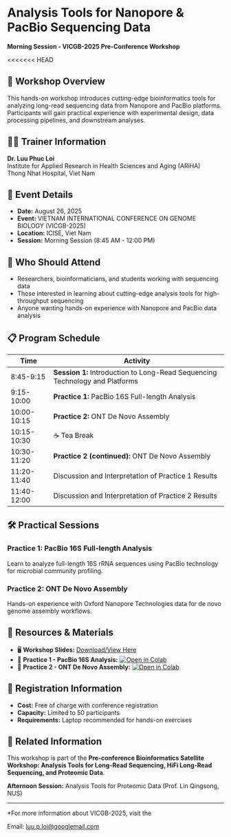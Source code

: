 # Analysis Tools for Nanopore & PacBio Sequencing Data
**Morning Session - VICGB-2025 Pre-Conference Workshop**

<<<<<<< HEAD
## 🎯 Workshop Overview
This hands-on workshop introduces cutting-edge bioinformatics tools for analyzing long-read sequencing data from Nanopore and PacBio platforms. Participants will gain practical experience with experimental design, data processing pipelines, and downstream analyses.

## 👨‍🏫 Trainer Information
**Dr. Luu Phuc Loi**  
Institute for Applied Research in Health Sciences and Aging (ARiHA)  
Thong Nhat Hospital, Viet Nam

## 📅 Event Details
- **Date:** August 26, 2025
- **Event:** VIETNAM INTERNATIONAL CONFERENCE ON GENOME BIOLOGY (VICGB-2025)
- **Location:** ICISE, Viet Nam
- **Session:** Morning Session (8:45 AM - 12:00 PM)

## 🎯 Who Should Attend
- Researchers, bioinformaticians, and students working with sequencing data
- Those interested in learning about cutting-edge analysis tools for high-throughput sequencing
- Anyone wanting hands-on experience with Nanopore and PacBio data analysis

## 📋 Program Schedule

| Time | Activity |
|------|----------|
| 8:45-9:15 | **Session 1:** Introduction to Long-Read Sequencing Technology and Platforms |
| 9:15-10:00 | **Practice 1:** PacBio 16S Full-length Analysis |
| 10:00-10:15 | **Practice 2:** ONT De Novo Assembly |
| 10:15-10:30 | ☕ Tea Break |
| 10:30-11:20 | **Practice 2 (continued):** ONT De Novo Assembly |
| 11:20-11:40 | Discussion and Interpretation of Practice 1 Results |
| 11:40-12:00 | Discussion and Interpretation of Practice 2 Results |

## 🛠️ Practical Sessions

### Practice 1: PacBio 16S Full-length Analysis
Learn to analyze full-length 16S rRNA sequences using PacBio technology for microbial community profiling.

### Practice 2: ONT De Novo Assembly
Hands-on experience with Oxford Nanopore Technologies data for de novo genome assembly workflows.

## 📎 Resources & Materials

- 🖥️ **Workshop Slides:** [Download/View Here](https://docs.google.com/presentation/d/1cc8zC95dhKWMAQm75K-cX9exWVtSFDdP/edit?usp=sharing&ouid=114496420157824171878&rtpof=true&sd=true)
- 🚀 **Practice 1 - PacBio 16S Analysis:** [![Open in Colab](https://colab.research.google.com/assets/colab-badge.svg)](https://colab.research.google.com/drive/1Gl0q-Bsdq04qxsyNesZH9sWWAKDKj_cD?usp=sharing)
- 🚀 **Practice 2 - ONT De Novo Assembly:** [![Open in Colab](https://colab.research.google.com/assets/colab-badge.svg)](https://colab.research.google.com/drive/1H3-G8PlufB9mhhvAFun9iTeavqPIFumi?usp=sharing)

## 📝 Registration Information
- **Cost:** Free of charge with conference registration
- **Capacity:** Limited to 50 participants
- **Requirements:** Laptop recommended for hands-on exercises

## 🔗 Related Information
This workshop is part of the **Pre-conference Bioinformatics Satellite Workshop: Analysis Tools for Long-Read Sequencing, HiFi Long-Read Sequencing, and Proteomic Data**.

**Afternoon Session:** Analysis Tools for Proteomic Data (Prof. Lin Qingsong, NUS)

---
*For more information about VICGB-2025, visit the

Email: luu.p.loi@googlemail.com
